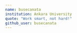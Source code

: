 ```yaml
---
name: busecanata
institution: Ankara University
quote: "Work smart, not hard!"
github_user: busecanata
---
```


